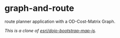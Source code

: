 # graph-and-route

route planner application with a OD-Cost-Matrix Graph.

*This is a clone of [esri/dojo-bootstrap-map-js](https://github.com/Esri/dojo-bootstrap-map-js/).*



